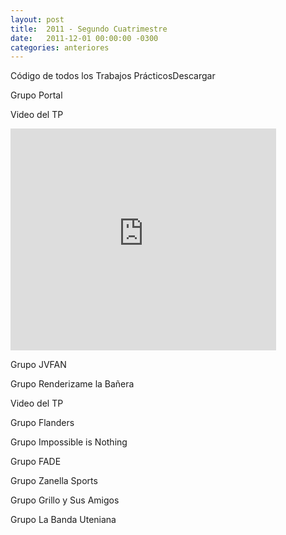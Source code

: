 ```yaml
---
layout: post
title:  2011 - Segundo Cuatrimestre
date:   2011-12-01 00:00:00 -0300
categories: anteriores
---
```

Código de todos los Trabajos PrácticosDescargar

Grupo Portal


Video del TP
<iframe width="425" height="355" src="https://www.youtube.com/embed/oO6UKm2GkuQ" frameborder="0" allowfullscreen></iframe>


Grupo JVFAN


Grupo Renderizame la Bañera


Video del TP


Grupo Flanders


Grupo Impossible is Nothing


Grupo FADE


Grupo Zanella Sports


Grupo Grillo y Sus Amigos


Grupo La Banda Uteniana
